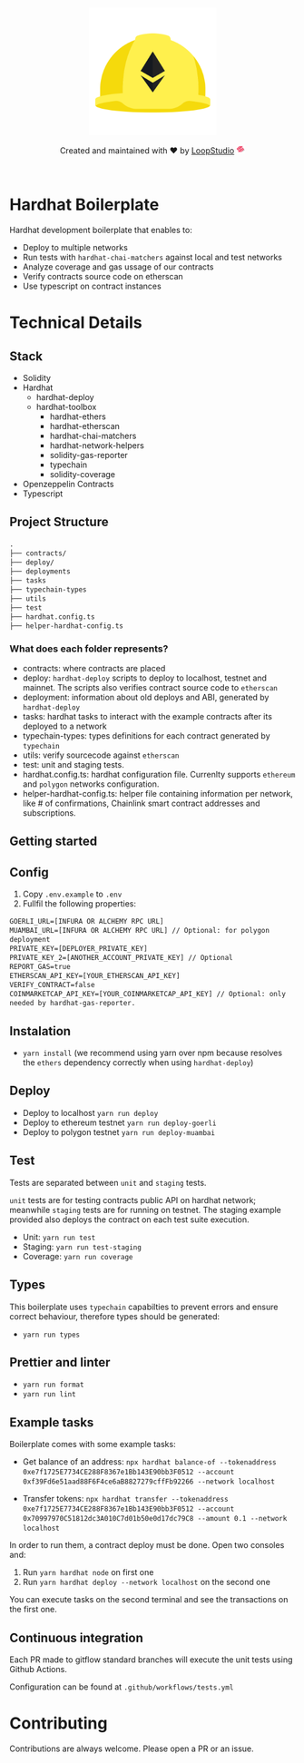 <br/>
<p align="center">
  <img src="./hardhat.png" width="225" alt="Hardhat logo">
  <div align="center"> Created and maintained with ❤️ by
    <a href="[https://loopstudio.dev/](https://loopstudio.dev/)">LoopStudio</a>
    <img src="./loop.png" width="15" alt="Hardhat logo">

  </div>

  </p>
<br/>

# Hardhat Boilerplate

Hardhat development boilerplate that enables to:

- Deploy to multiple networks
- Run tests with `hardhat-chai-matchers` against local and test networks
- Analyze coverage and gas ussage of our contracts
- Verify contracts source code on etherscan
- Use typescript on contract instances

# Technical Details

## Stack

- Solidity
- Hardhat
  - hardhat-deploy
  - hardhat-toolbox
    - hardhat-ethers
    - hardhat-etherscan
    - hardhat-chai-matchers
    - hardhat-network-helpers
    - solidity-gas-reporter
    - typechain
    - solidity-coverage
- Openzeppelin Contracts
- Typescript

## Project Structure

```
.
├── contracts/
├── deploy/
├── deployments
├── tasks
├── typechain-types
├── utils
├── test
├── hardhat.config.ts
├── helper-hardhat-config.ts
```

### What does each folder represents?

- contracts: where contracts are placed
- deploy: `hardhat-deploy` scripts to deploy to localhost, testnet and mainnet. The scripts also verifies contract source code to `etherscan`
- deployment: information about old deploys and ABI, generated by `hardhat-deploy`
- tasks: hardhat tasks to interact with the example contracts after its deployed to a network
- typechain-types: types definitions for each contract generated by `typechain`
- utils: verify sourcecode against `etherscan`
- test: unit and staging tests.
- hardhat.config.ts: hardhat configuration file. Currenlty supports `ethereum` and `polygon` networks configuration.
- helper-hardhat-config.ts: helper file containing information per network, like # of confirmations, Chainlink smart contract addresses and subscriptions.



## Getting started

## Config

1. Copy `.env.example` to `.env`
2. Fullfil the following properties:

```
GOERLI_URL=[INFURA OR ALCHEMY RPC URL]
MUAMBAI_URL=[INFURA OR ALCHEMY RPC URL] // Optional: for polygon deployment
PRIVATE_KEY=[DEPLOYER_PRIVATE_KEY]
PRIVATE_KEY_2=[ANOTHER_ACCOUNT_PRIVATE_KEY] // Optional
REPORT_GAS=true
ETHERSCAN_API_KEY=[YOUR_ETHERSCAN_API_KEY]
VERIFY_CONTRACT=false
COINMARKETCAP_API_KEY=[YOUR_COINMARKETCAP_API_KEY] // Optional: only needed by hardhat-gas-reporter.
```

## Instalation

- `yarn install` (we recommend using yarn over npm because resolves the `ethers` dependency correctly when using `hardhat-deploy`)

## Deploy

- Deploy to localhost `yarn run deploy`
- Deploy to ethereum testnet `yarn run deploy-goerli`
- Deploy to polygon testnet `yarn run deploy-muambai`

## Test

Tests are separated between `unit` and `staging` tests.

`unit` tests are for testing contracts public API on hardhat network; meanwhile `staging` tests are for running on testnet. The staging example provided also deploys the contract on each test suite execution.

- Unit: `yarn run test`
- Staging: `yarn run test-staging`
- Coverage: `yarn run coverage`

## Types

This boilerplate uses `typechain` capabilties to prevent errors and ensure correct behaviour, therefore types should be generated:

- `yarn run types`

## Prettier and linter

- `yarn run format`
- `yarn run lint`

## Example tasks

Boilerplate comes with some example tasks:

- Get balance of an address: `npx hardhat balance-of --tokenaddress 0xe7f1725E7734CE288F8367e1Bb143E90bb3F0512 --account 0xf39Fd6e51aad88F6F4ce6aB8827279cffFb92266 --network localhost`

- Transfer tokens: `npx hardhat transfer --tokenaddress 0xe7f1725E7734CE288F8367e1Bb143E90bb3F0512 --account 0x70997970C51812dc3A010C7d01b50e0d17dc79C8 --amount 0.1 --network localhost`

In order to run them, a contract deploy must be done. Open two consoles and:

1. Run `yarn hardhat node` on first one
2. Run `yarn hardhat deploy --network localhost` on the second one

You can execute tasks on the second terminal and see the transactions on the first one.

## Continuous integration

Each PR made to gitflow standard branches will execute the unit tests using Github Actions.

Configuration can be found at `.github/workflows/tests.yml`

# Contributing

Contributions are always welcome. Please open a PR or an issue.
